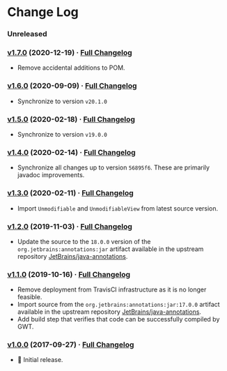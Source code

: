 # Change Log

### Unreleased

### [v1.7.0](https://github.com/realityforge/org.jetbrains.annotations/tree/v1.7.0) (2020-12-19) · [Full Changelog](https://github.com/realityforge/org.jetbrains.annotations/compare/v1.6.0...v1.7.0)

* Remove accidental additions to POM.

### [v1.6.0](https://github.com/realityforge/org.jetbrains.annotations/tree/v1.6.0) (2020-09-09) · [Full Changelog](https://github.com/realityforge/org.jetbrains.annotations/compare/v1.5.0...v1.6.0)

* Synchronize to version `v20.1.0`

### [v1.5.0](https://github.com/realityforge/org.jetbrains.annotations/tree/v1.5.0) (2020-02-18) · [Full Changelog](https://github.com/realityforge/org.jetbrains.annotations/compare/v1.4.0...v1.5.0)

* Synchronize to version `v19.0.0`

### [v1.4.0](https://github.com/realityforge/org.jetbrains.annotations/tree/v1.4.0) (2020-02-14) · [Full Changelog](https://github.com/realityforge/org.jetbrains.annotations/compare/v1.3.0...v1.4.0)

* Synchronize all changes up to version `56895f6`. These are primarily javadoc improvements.

### [v1.3.0](https://github.com/realityforge/org.jetbrains.annotations/tree/v1.3.0) (2020-02-11) · [Full Changelog](https://github.com/realityforge/org.jetbrains.annotations/compare/v1.2.0...v1.3.0)

* Import `Unmodifiable` and `UnmodifiableView` from latest source version.

### [v1.2.0](https://github.com/realityforge/org.jetbrains.annotations/tree/v1.2.0) (2019-11-03) · [Full Changelog](https://github.com/realityforge/org.jetbrains.annotations/compare/v1.1.0...v1.2.0)

* Update the source to the `18.0.0` version of the `org.jetbrains:annotations:jar` artifact available in the upstream repository [JetBrains/java-annotations](https://github.com/JetBrains/java-annotations).

### [v1.1.0](https://github.com/realityforge/org.jetbrains.annotations/tree/v1.1.0) (2019-10-16) · [Full Changelog](https://github.com/realityforge/org.jetbrains.annotations/compare/v1.0.0...v1.1.0)

* Remove deployment from TravisCI infrastructure as it is no longer feasible.
* Import source from the `org.jetbrains:annotations:jar:17.0.0` artifact available in the upstream repository [JetBrains/java-annotations](https://github.com/JetBrains/java-annotations).
* Add build step that verifies that code can be successfully compiled by GWT.

### [v1.0.0](https://github.com/realityforge/org.jetbrains.annotations/tree/v1.0.0) (2017-09-27) · [Full Changelog](https://github.com/realityforge/org.jetbrains.annotations/compare/5c31eff14e535e34acac45daf77f66d529bde3b7...v1.0.0)

* 🎉 Initial release.
